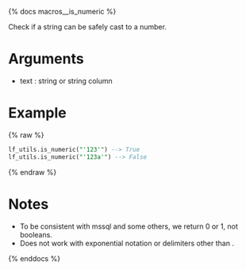 {% docs macros__is_numeric %}


Check if a string can be safely cast to a number.

# Arguments
- text : string or string column

# Example
{% raw %}
```sql
lf_utils.is_numeric("'123'") --> True
lf_utils.is_numeric("'123a'") --> False
```
{% endraw %}

# Notes
- To be consistent with mssql and some others, we return 0 or 1, not booleans.
- Does not work with exponential notation or delimiters other than .


{% enddocs %}